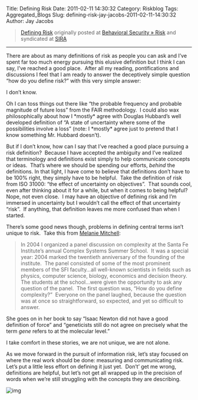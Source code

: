Title: Defining Risk
Date: 2011-02-11 14:30:32
Category: Riskblog
Tags: Aggregated_Blogs
Slug: defining-risk-jay-jacobs-2011-02-11-14:30:32
Author: Jay Jacobs

>[Defining Risk](http://beechplane.wordpress.com/2011/02/11/defining-risk/) originally posted at [Behavioral Security » Risk](http://beechplane.wordpress.com) and syndicated at [SIRA](http://societyinforisk.org)
***
There are about as many definitions of risk as people you can ask and I’ve spent far too much energy pursuing this elusive definition but I think I can say, I’ve reached a good place.  After all my reading, pontifications and discussions I feel that I am ready to answer the deceptively simple question “how do you define risk?” with this very simple answer:

I don’t know.

Oh I can toss things out there like “the probable frequency and probable magnitude of future loss” from the FAIR methodology.  I could also wax philosophically about how I \*mostly\* agree with Douglas Hubbard’s well developed definition of “A state of uncertainty where some of the possibilities involve a loss” (note: I \*mostly\* agree just to pretend that I know something Mr. Hubbard doesn’t). 

But if I don’t know, how can I say that I’ve reached a good place pursuing a risk definition?  Because I have accepted the ambiguity and I’ve realized that terminology and definitions exist simply to help communicate concepts or ideas.  That’s where we should be spending our efforts, *behind* the definitions. In that light, I have come to believe that definitions don’t have to be 100% right, they simply have to be helpful.  Take the definition of risk from ISO 31000: “the effect of uncertainty on objectives”.  That sounds cool, even after thinking about it for a while, but when it comes to being helpful?  Nope, not even close.  I may have an objective of defining risk and I’m immersed in uncertainty but I wouldn’t call the effect of that uncertainty “risk”.  If anything, that definition leaves me more confused than when I started. 

There’s some good news though, problems in defining central terms isn’t unique to risk.  Take this from [Melanie Mitchell](http://www.amazon.com/Complexity-Guided-Tour-Melanie-Mitchell/dp/0195124413):

> In 2004 I organized a panel discussion on complexity at the Santa Fe Institute’s annual Complex Systems Summer School.  It was a special year: 2004 marked the twentieth anniversary of the founding of the institute.  The panel consisted of some of the most prominent members of the SFI faculty…all well-known scientists in fields such as physics, computer science, biology, economics and decision theory.  The students at the school…were given the opportunity to ask any question of the panel.  The first question was, “How do you define complexity?”  Everyone on the panel laughed, because the question was at once so straightforward, so expected, and yet so difficult to answer.

She goes on in her book to say “Isaac Newton did not have a good definition of force” and “geneticists still do not agree on precisely what the term *gene* refers to at the molecular level.” 

I take comfort in these stories, we are not unique, we are not alone.

As we move forward in the pursuit of information risk, let’s stay focused on where the real work should be done: measuring and communicating risk.  Let’s put a little less effort on defining it just yet.  Don’t’ get me wrong, definitions are helpful, but let’s not get all wrapped up in the precision of words when we’re still struggling with the concepts they are describing.

![img](/images/blank.png%20/></a>%20<img%20alt=)


